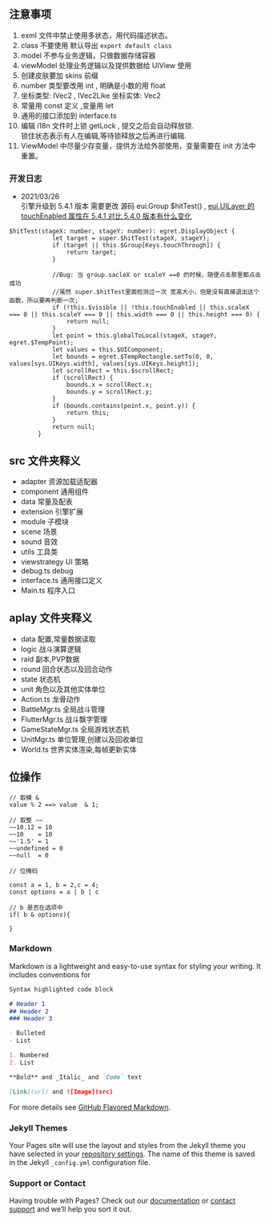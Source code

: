 
## 注意事项
1. exml 文件中禁止使用多状态，用代码描述状态。
2. class 不要使用 默认导出  `export default class`
3. model 不参与业务逻辑，只做数据存储容器
4. viewModel 处理业务逻辑以及提供数据给 UIView 使用
5. 创建皮肤要加 skins 前缀
6. number 类型要改用 int , 明确是小数的用 float
7. 坐标类型: IVec2 , IVec2Like   坐标实体: Vec2
8. 常量用 const 定义 ,变量用 let
9. 通用的接口添加到 interface.ts
10. 编辑 i18n 文件时上锁 getLock , 提交之后会自动释放锁.  
锁住状态表示有人在编辑,等待锁释放之后再进行编辑.
11. ViewModel 中尽量少存变量，提供方法给外部使用，变量需要在 init 方法中重置。





### 开发日志
- 2021/03/26  
引擎升级到 5.4.1 版本 需要更改 源码 eui.Group $hitTest() ,
[eui.UILayer 的 touchEnabled 属性在 5.4.1 对比 5.4.0 版本有什么变化](https://bbs.egret.com/thread-60744-1-1.html)
```
$hitTest(stageX: number, stageY: number): egret.DisplayObject {
            let target = super.$hitTest(stageX, stageY);
            if (target || this.$Group[Keys.touchThrough]) {
                return target;
            }

            //Bug: 当 group.sacleX or scaleY ==0 的时候，随便点击那里都点击成功
            //虽然 super.$hitTest里面检测过一次 宽高大小，但是没有直接退出这个函数，所以要再判断一次;
            if (!this.$visible || !this.touchEnabled || this.scaleX === 0 || this.scaleY === 0 || this.width === 0 || this.height === 0) {
                return null;
            }
            let point = this.globalToLocal(stageX, stageY, egret.$TempPoint);
            let values = this.$UIComponent;
            let bounds = egret.$TempRectangle.setTo(0, 0, values[sys.UIKeys.width], values[sys.UIKeys.height]);
            let scrollRect = this.$scrollRect;
            if (scrollRect) {
                bounds.x = scrollRect.x;
                bounds.y = scrollRect.y;
            }
            if (bounds.contains(point.x, point.y)) {
                return this;
            }
            return null;
        }
```



## src 文件夹释义

- adapter                                   资源加载适配器
- component                                 通用组件
- data                                      常量及配表
- extension                                 引擎扩展
- module                                    子模块
- scene                                     场景
- sound                                     音效
- utils                                     工具类
- viewstrategy                              UI 策略
- debug.ts                                  debug
- interface.ts                              通用接口定义
- Main.ts                                   程序入口


## aplay 文件夹释义

- data                                      配置,常量数据读取
- logic                                     战斗演算逻辑
- raid                                      副本,PVP数据
- round                                     回合状态以及回合动作
- state                                     状态机
- unit                                      角色以及其他实体单位
- Action.ts                                 龙骨动作
- BattleMgr.ts                              全局战斗管理
- FlutterMgr.ts                             战斗飘字管理
- GameStateMgr.ts                           全局游戏状态机
- UnitMgr.ts                                单位管理,创建以及回收单位
- World.ts                                  世界实体渲染,每帧更新实体












## 位操作
```
// 取模 &
value % 2 ==> value  & 1;

// 取整 ~~
~~10.12 = 10
~~10    = 10
~~'1.5' = 1
~~undefined = 0
~~null  = 0

// 位掩码

const a = 1, b = 2,c = 4;
const options = a | b | c

// b 是否在选项中
if( b & options){
    
}

```










### Markdown

Markdown is a lightweight and easy-to-use syntax for styling your writing. It includes conventions for

```markdown
Syntax highlighted code block

# Header 1
## Header 2
### Header 3

- Bulleted
- List

1. Numbered
2. List

**Bold** and _Italic_ and `Code` text

[Link](url) and ![Image](src)
```

For more details see [GitHub Flavored Markdown](https://guides.github.com/features/mastering-markdown/).

### Jekyll Themes

Your Pages site will use the layout and styles from the Jekyll theme you have selected in your [repository settings](https://github.com/CairLyq/cair.github.io/settings). The name of this theme is saved in the Jekyll `_config.yml` configuration file.

### Support or Contact

Having trouble with Pages? Check out our [documentation](https://docs.github.com/categories/github-pages-basics/) or [contact support](https://github.com/contact) and we’ll help you sort it out.
